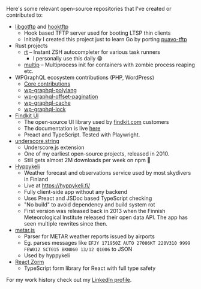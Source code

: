 
Here's some relevant open-source repositories that I've created or contributed to:

-  [libgotftp](https://github.com/tftp-go-team/libgotftp) and [hooktftp](https://github.com/tftp-go-team/hooktftp)
    - Hook based TFTP server used for booting LTSP thin clients
    - Initially I created this project just to learn Go by porting [puavo-tftp](https://github.com/opinsys/puavo-tftp)
- Rust projects
    - [rt](https://github.com/esamattis/rt) – Instant ZSH autocompleter for various task runners
        - I personally use this daily 😁
    - [multip](https://github.com/esamattis/multip) – Multiprocess init for containers with zombie process reaping etc.
- WPGraphQL ecosystem contributions (PHP, WordPress)
    - [Core contributions](https://github.com/wp-graphql/wp-graphql/pulls?q=sort%3Aupdated-desc+is%3Apr+is%3Amerged+author%3Aesamattis)
    - [wp-graphql-polylang](https://github.com/valu-digital/wp-graphql-polylang)
    - [wp-graphql-offset-pagination](https://github.com/valu-digital/wp-graphql-offset-pagination)
    - [wp-graphql-cache](https://github.com/valu-digital/wp-graphql-cache)
    - [wp-graphql-lock](https://github.com/valu-digital/wp-graphql-lock)
- [Findkit UI](https://github.com/findkit/findkit/)
    - The open-source UI library used by [findkit.com](https://www.findkit.com/) customers
    - The documentation is live [here](https://docs.findkit.com/ui/)
    - Preact and TypeScript. Tested with Playwright.
- [underscore.string](https://github.com/esamattis/underscore.string)
    - Underscore.js extension
    - One of my earliest open-source projects, released in 2010.
    - Still gets almost 2M downloads per week on npm 🤯
- [Hyppykeli](https://github.com/esamattis/hyppykeli)
    - Weather forecast and observations service used by most skydivers in Finland
    - Live at https://hyppykeli.fi/
    - Fully client-side app without any backend
    - Uses Preact and JSDoc based TypeScript checking
    - "No build" to avoid dependency and build system rot
    - First version was released back in 2013 when the Finnish Meteorological Institute released their open data API. The app has seen multiple rewrites since then.
- [metar.js](https://github.com/skydivejkl/metar.js)
    - Parser for METAR weather reports issued by airports
    - Eg. parses messages like `EFJY 171950Z AUTO 27006KT 220V310 9999 FEW012 SCT015 BKN060 13/12 Q1006` to JSON
    - Used by hyppykeli
- [React Zorm](https://github.com/esamattis/react-zorm)
    - TypeScript form library for React with full type safety


For my work history check out my [LinkedIn profile](https://www.linkedin.com/in/esamatti/).
